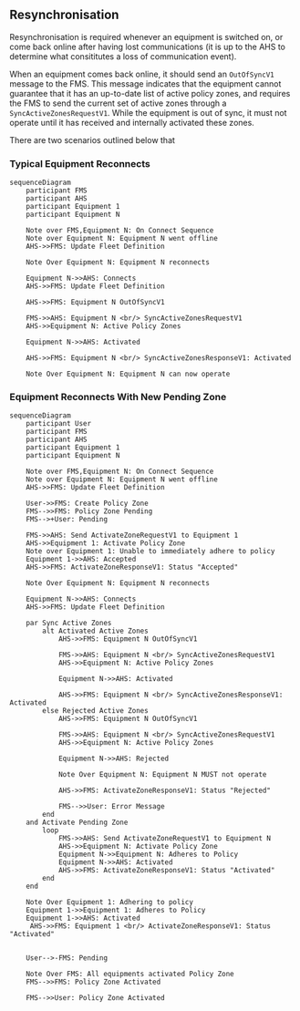 ## Resynchronisation

Resynchronisation is required whenever an equipment is switched on, or come back online after having lost communications (it is up to the AHS to determine what consititutes a loss of communication event).

When an equipment comes back online, it should send an `OutOfSyncV1` message to the FMS. This message indicates that the equipment cannot guarantee that it has an up-to-date list of active policy zones, and requires the FMS to send the current set of active zones through a `SyncActiveZonesRequestV1`. While the equipment is out of sync, it must not operate until it has received and internally activated these zones.

There are two scenarios outlined below that 

### Typical Equipment Reconnects
```mermaid
sequenceDiagram
    participant FMS
    participant AHS
    participant Equipment 1
    participant Equipment N

    Note over FMS,Equipment N: On Connect Sequence
    Note over Equipment N: Equipment N went offline
    AHS->>FMS: Update Fleet Definition

    Note Over Equipment N: Equipment N reconnects

    Equipment N->>AHS: Connects
    AHS->>FMS: Update Fleet Definition
    
    AHS->>FMS: Equipment N OutOfSyncV1

    FMS->>AHS: Equipment N <br/> SyncActiveZonesRequestV1
    AHS->>Equipment N: Active Policy Zones

    Equipment N->>AHS: Activated

    AHS->>FMS: Equipment N <br/> SyncActiveZonesResponseV1: Activated

    Note Over Equipment N: Equipment N can now operate
```

### Equipment Reconnects With New Pending Zone
```mermaid
sequenceDiagram
    participant User
    participant FMS
    participant AHS
    participant Equipment 1
    participant Equipment N

    Note over FMS,Equipment N: On Connect Sequence
    Note over Equipment N: Equipment N went offline
    AHS->>FMS: Update Fleet Definition

    User->>FMS: Create Policy Zone
    FMS-->>FMS: Policy Zone Pending
    FMS-->+User: Pending

    FMS->>AHS: Send ActivateZoneRequestV1 to Equipment 1
    AHS->>Equipment 1: Activate Policy Zone
    Note over Equipment 1: Unable to immediately adhere to policy
    Equipment 1->>AHS: Accepted
    AHS->>FMS: ActivateZoneResponseV1: Status "Accepted"

    Note Over Equipment N: Equipment N reconnects

    Equipment N->>AHS: Connects
    AHS->>FMS: Update Fleet Definition

    par Sync Active Zones
        alt Activated Active Zones
            AHS->>FMS: Equipment N OutOfSyncV1

            FMS->>AHS: Equipment N <br/> SyncActiveZonesRequestV1
            AHS->>Equipment N: Active Policy Zones

            Equipment N->>AHS: Activated

            AHS->>FMS: Equipment N <br/> SyncActiveZonesResponseV1: Activated
        else Rejected Active Zones
            AHS->>FMS: Equipment N OutOfSyncV1

            FMS->>AHS: Equipment N <br/> SyncActiveZonesRequestV1
            AHS->>Equipment N: Active Policy Zones

            Equipment N->>AHS: Rejected

            Note Over Equipment N: Equipment N MUST not operate

            AHS->>FMS: ActivateZoneResponseV1: Status "Rejected"

            FMS-->>User: Error Message
        end
    and Activate Pending Zone
        loop
            FMS->>AHS: Send ActivateZoneRequestV1 to Equipment N
            AHS->>Equipment N: Activate Policy Zone
            Equipment N->>Equipment N: Adheres to Policy
            Equipment N->>AHS: Activated
            AHS->>FMS: ActivateZoneResponseV1: Status "Activated"
        end
    end

    Note Over Equipment 1: Adhering to policy
    Equipment 1->>Equipment 1: Adheres to Policy
    Equipment 1->>AHS: Activated
     AHS->>FMS: Equipment 1 <br/> ActivateZoneResponseV1: Status "Activated"


    User-->-FMS: Pending

    Note Over FMS: All equipments activated Policy Zone
    FMS-->>FMS: Policy Zone Activated

    FMS-->>User: Policy Zone Activated
```